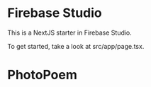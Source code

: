 # Firebase Studio

This is a NextJS starter in Firebase Studio.

To get started, take a look at src/app/page.tsx.
# PhotoPoem
